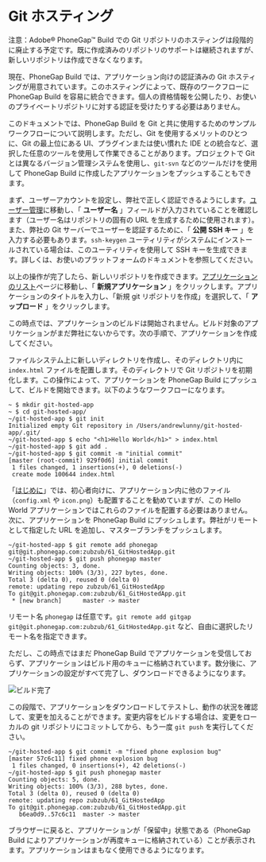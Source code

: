 # Git ホスティング

  注意：Adobe® PhoneGap™ Build での Git リポジトリのホスティングは段階的に廃止する予定です。既に作成済みのリポジトリのサポートは継続されますが、新しいリポジトリは作成できなくなります。

  現在、PhoneGap Build では、アプリケーション向けの認証済みの Git ホスティングが用意されています。このホスティングによって、既存のワークフローに PhoneGap Build を容易に統合できます。個人の資格情報を公開したり、お使いのプライベートリポジトリに対する認証を受けたりする必要はありません。

  このドキュメントでは、PhoneGap Build を Git と共に使用するためのサンプルワークフローについて説明します。ただし、Git を使用するメリットのひとつに、Git の最上位にある UI、プラグインまたは使い慣れた IDE との統合など、選択した任意のツールを使用して作業できることがあります。プロジェクトで Git とは異なるバージョン管理システムを使用し、`git-svn` などのツールだけを使用して PhoneGap Build に作成したアプリケーションをプッシュすることもできます。

  まず、ユーザーアカウントを設定し、弊社で正しく認証できるようにします。[ユーザー管理](/people/edit)に移動し、「 __ユーザー名__ 」フィールドが入力されていることを確認します（ユーザー名はリポジトリの固有の URL を生成するために使用されます）。また、弊社の Git サーバーでユーザーを認証するために、「 __公開 SSH キー__ 」を入力する必要もあります。`ssh-keygen` ユーティリティがシステムにインストールされている場合は、このユーティリティを使用して SSH キーを生成できます。詳しくは、お使いのプラットフォームのドキュメントを参照してください。

  以上の操作が完了したら、新しいリポジトリを作成できます。[アプリケーションのリスト](/apps)ページに移動し、「 __新規アプリケーション__ 」をクリックします。アプリケーションのタイトルを入力し、「新規 git リポジトリを作成」を選択して、「 __アップロード__ 」をクリックします。

  この時点では、アプリケーションのビルドは開始されません。ビルド対象のアプリケーションがまだ弊社にないからです。次の手順で、アプリケーションを作成してください。

  ファイルシステム上に新しいディレクトリを作成し、そのディレクトリ内に `index.html` ファイルを配置します。そのディレクトリで Git リポジトリを初期化します。この操作によって、アプリケーションを PhoneGap Build にプッシュして、ビルドを開始できます。以下のようなワークフローになります。

    ~ $ mkdir git-hosted-app
    ~ $ cd git-hosted-app/
    ~/git-hosted-app $ git init
    Initialized empty Git repository in /Users/andrewlunny/git-hosted-app/.git/
    ~/git-hosted-app $ echo "<h1>Hello World</h1>" > index.html
    ~/git-hosted-app $ git add .
    ~/git-hosted-app $ git commit -m "initial commit"
    [master (root-commit) 929f0d6] initial commit
     1 files changed, 1 insertions(+), 0 deletions(-)
     create mode 100644 index.html

  「[はじめに](/docs/start)」では、初心者向けに、アプリケーション内に他のファイル（`config.xml` や `icon.png`）も配置することを勧めていますが、この Hello World アプリケーションではこれらのファイルを配置する必要はありません。次に、アプリケーションを PhoneGap Build にプッシュします。弊社がリモートとして指定した URL を追加し、マスターブランチをプッシュします。

    ~/git-hosted-app $ git remote add phonegap git@git.phonegap.com:zubzub/61_GitHostedApp.git
    ~/git-hosted-app $ git push phonegap master
    Counting objects: 3, done.
    Writing objects: 100% (3/3), 227 bytes, done.
    Total 3 (delta 0), reused 0 (delta 0)
    remote: updating repo zubzub/61_GitHostedApp
    To git@git.phonegap.com:zubzub/61_GitHostedApp.git
     * [new branch]      master -> master
    
  リモート名 `phonegap` は任意です。`git remote add gitgap git@git.phonegap.com:zubzub/61_GitHostedApp.git` など、自由に選択したリモート名を指定できます。

  ただし、この時点ではまだ PhoneGap Build でアプリケーションを受信しておらず、アプリケーションはビルド用のキューに格納されています。数分後に、アプリケーションの設定がすべて完了し、ダウンロードできるようになります。

  ![ビルド完了](images/getting-started/downloads-ready.png)

  この段階で、アプリケーションをダウンロードしてテストし、動作の状況を確認して、変更を加えることができます。変更内容をビルドする場合は、変更をローカルの git リポジトリにコミットしてから、もう一度 `git push` を実行してください。

    ~/git-hosted-app $ git commit -m "fixed phone explosion bug"
    [master 57c6c11] fixed phone explosion bug
     1 files changed, 0 insertions(+), 42 deletions(-)
    ~/git-hosted-app $ git push phonegap master
    Counting objects: 5, done.
    Writing objects: 100% (3/3), 288 bytes, done.
    Total 3 (delta 0), reused 0 (delta 0)
    remote: updating repo zubzub/61_GitHostedApp
    To git@git.phonegap.com:zubzub/61_GitHostedApp.git
       b6ea0d9..57c6c11  master -> master

  ブラウザーに戻ると、アプリケーションが「保留中」状態である（PhoneGap Build によりアプリケーションが再度キューに格納されている）ことが表示されます。アプリケーションはまもなく使用できるようになります。

